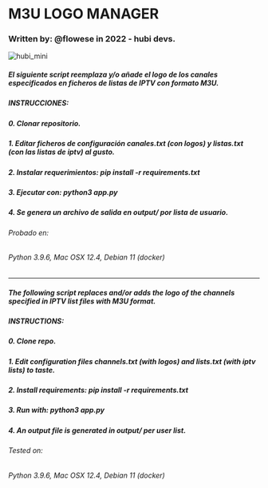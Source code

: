 # M3U LOGO MANAGER
### Written by: @flowese in 2022 - hubi devs.
![hubi_mini](https://user-images.githubusercontent.com/11386860/179780555-9860eebb-2e3f-4a34-87d8-2fc1e04ba35a.png)

##### El siguiente script reemplaza y/o añade el logo de los canales especificados en ficheros de listas de IPTV con formato M3U.

##### INSTRUCCIONES:
##### 0. Clonar repositorio.
##### 1. Editar ficheros de configuración canales.txt (con logos) y listas.txt (con las listas de iptv) al gusto.
##### 2. Instalar requerimientos: pip install -r requirements.txt
##### 3. Ejecutar con: python3 app.py
##### 4. Se genera un archivo de salida en output/ por lista de usuario.

###### Probado en:
###### Python 3.9.6, Mac OSX 12.4, Debian 11 (docker)

------

##### The following script replaces and/or adds the logo of the channels specified in IPTV list files with M3U format.
##### INSTRUCTIONS:
##### 0. Clone repo.
##### 1. Edit configuration files channels.txt (with logos) and lists.txt (with iptv lists) to taste.
##### 2. Install requirements: pip install -r requirements.txt
##### 3. Run with: python3 app.py
##### 4. An output file is generated in output/ per user list.

###### Tested on:
###### Python 3.9.6, Mac OSX 12.4, Debian 11 (docker)
